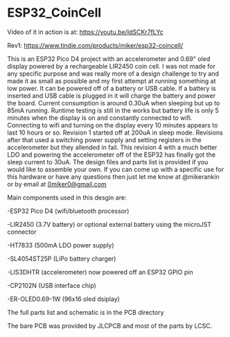 # ESP32_CoinCell

Video of it in action is at: https://youtu.be/IdSCKr7fLYc

Rev1: https://www.tindie.com/products/miker/esp32-coincell/

This is an ESP32 Pico D4 project with an accelerometer and 0.69" oled display powered by a rechargeable LIR2450 coin cell. I was not made for any specific purpose and was really more of a design challenge to try and made it as small as possible and my first attempt at running something at low power. It can be powered off of a battery or USB cable. If a battery is inserted and USB cable is plugged in it will charge the battery and power the board. Current consumption is around 0.30uA when sleeping but up to 85mA running. Runtime testing is still in the works but battery life is only 5 minutes when the display is on and constantly connected to wifi. Connecting to wifi and turning on the display every 10 minutes appears to last 10 hours or so. Revision 1 started off at 200uA in sleep mode. Revisions after that used a switching power supply and setting registers in the accelerometer but they allended in fail. This revision 4 with a much better LDO and powering the accelerometer off of the ESP32 has finally got the sleep current to 30uA. The design files and parts list is provided if you would like to assemble your own. If you can come up with a specific use for this hardware or have any questions then just let me know at @mikerankin or by email at 0miker0@gmail.com

Main components used in this desgin are:

-ESP32 Pico D4 (wifi/bluetooth processor)

-LIR2450 (3.7V battery) or optional external battery using the microJST connector

-HT7833 (500mA LDO power supply)

-SL4054ST25P (LiPo battery charger)

-LIS3DHTR (accelerometer) now powered off an ESP32 GPIO pin

-CP2102N (USB interface chip)

-ER-OLED0.69-1W (96x16 oled dsiplay)

The full parts list and schematic is in the PCB directory

The bare PCB was provided by JLCPCB and most of the parts by LCSC.


